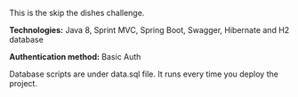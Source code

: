 This is the skip the dishes challenge.

**Technologies:** Java 8, Sprint MVC, Spring Boot, Swagger, Hibernate and H2 database


**Authentication method:** Basic Auth

Database scripts are under data.sql file. 
It runs every time you deploy the project.